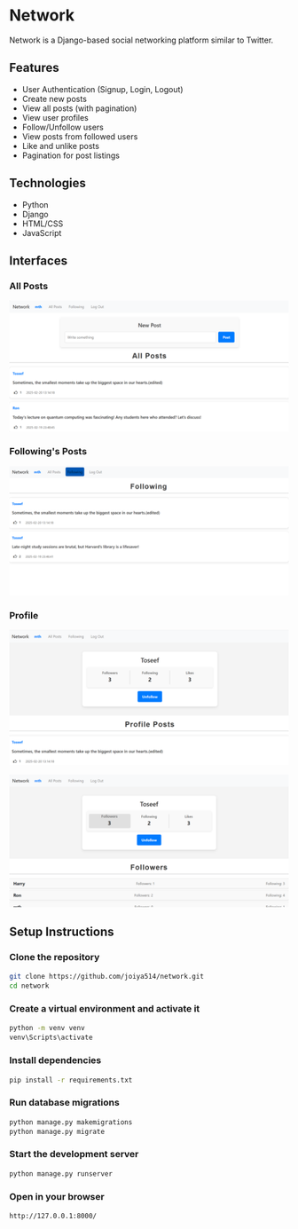 # Network

Network is a Django-based social networking platform similar to Twitter.

## Features

- User Authentication (Signup, Login, Logout)
- Create new posts
- View all posts (with pagination)
- View user profiles
- Follow/Unfollow users
- View posts from followed users
- Like and unlike posts
- Pagination for post listings

## Technologies

- Python
- Django
- HTML/CSS
- JavaScript

## Interfaces

### All Posts
![Screenshot](network/static/network/Images/All_Posts.png)

### Following's Posts
![Screenshot](network/static/network/Images/Followings_Posts.png)

### Profile
![Screenshot](network/static/network/Images/Profile1.png)

![Screenshot](network/static/network/Images/Profile2.png)


## Setup Instructions

### Clone the repository
```bash
git clone https://github.com/joiya514/network.git
cd network
```

### Create a virtual environment and activate it
```bash
python -m venv venv
venv\Scripts\activate 
```

### Install dependencies
```bash
pip install -r requirements.txt
```

### Run database migrations
```bash
python manage.py makemigrations
python manage.py migrate
```

### Start the development server
```bash
python manage.py runserver
```

### Open in your browser
```bash
http://127.0.0.1:8000/
```
